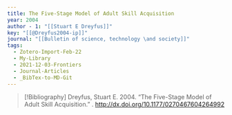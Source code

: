```yaml
---
title: The Five-Stage Model of Adult Skill Acquisition
year: 2004
author - 1: "[[Stuart E Dreyfus]]"
key: "[[@Dreyfus2004-ip]]"
journal: "[[Bulletin of science, technology \and society]]"
tags:
  - Zotero-Import-Feb-22
  - My-Library
  - 2021-12-03-Frontiers
  - Journal-Articles
  - _BibTex-to-MD-Git
---
```


> [!Bibliography]
> Dreyfus, Stuart E. 2004. “The Five-Stage Model of Adult Skill Acquisition.” . http://dx.doi.org/10.1177/0270467604264992